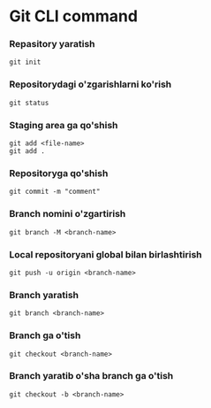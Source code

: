 # Git CLI command

### Repasitory yaratish

```
git init
```

### Repositorydagi o'zgarishlarni ko'rish

```
git status
```

### Staging area ga qo'shish

```
git add <file-name>
git add .
```

### Repositoryga qo'shish

```
git commit -m "comment"
```

### Branch nomini o'zgartirish

```
git branch -M <branch-name>
```

### Local repositoryani global bilan birlashtirish

```
git push -u origin <branch-name>
```
<!-- salom -->

### Branch yaratish

```
git branch <branch-name>
```

### Branch ga o'tish

```
git checkout <branch-name>
```

### Branch yaratib o'sha branch ga o'tish

```
git checkout -b <branch-name>
```
